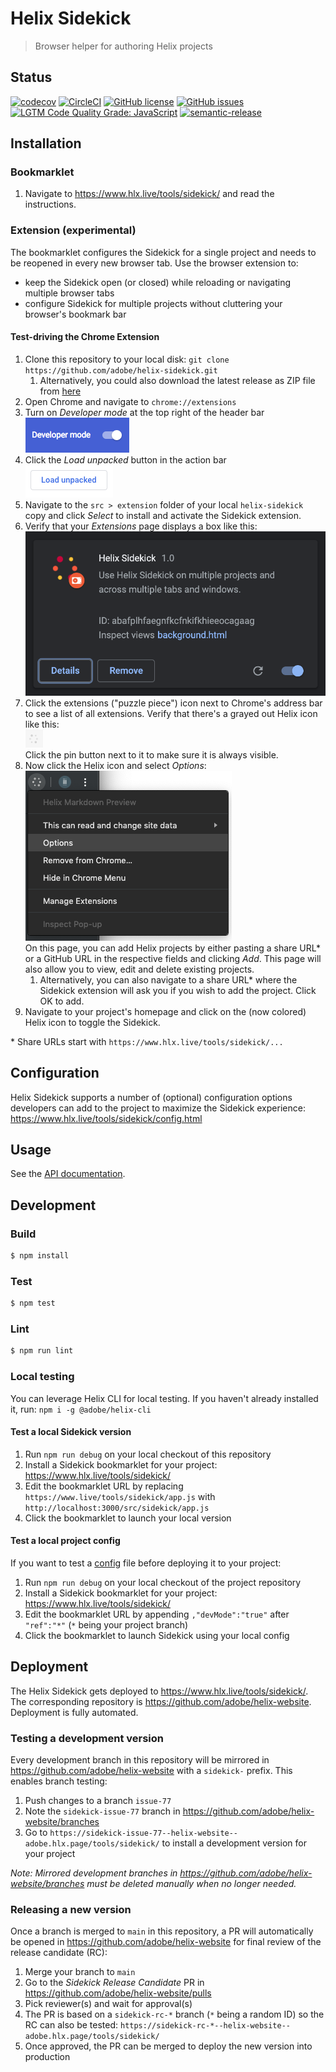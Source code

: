 # Helix Sidekick

> Browser helper for authoring Helix projects

## Status
[![codecov](https://img.shields.io/codecov/c/github/adobe/helix-sidekick.svg)](https://codecov.io/gh/adobe/helix-sidekick)
[![CircleCI](https://img.shields.io/circleci/project/github/adobe/helix-sidekick.svg)](https://circleci.com/gh/adobe/helix-sidekick)
[![GitHub license](https://img.shields.io/github/license/adobe/helix-sidekick.svg)](https://github.com/adobe/helix-sidekick/blob/master/LICENSE.txt)
[![GitHub issues](https://img.shields.io/github/issues/adobe/helix-sidekick.svg)](https://github.com/adobe/helix-sidekick/issues)
[![LGTM Code Quality Grade: JavaScript](https://img.shields.io/lgtm/grade/javascript/g/adobe/helix-sidekick.svg?logo=lgtm&logoWidth=18)](https://lgtm.com/projects/g/adobe/helix-sidekick)
[![semantic-release](https://img.shields.io/badge/%20%20%F0%9F%93%A6%F0%9F%9A%80-semantic--release-e10079.svg)](https://github.com/semantic-release/semantic-release)

## Installation

### Bookmarklet

1. Navigate to https://www.hlx.live/tools/sidekick/ and read the instructions.

### Extension (experimental)

The bookmarklet configures the Sidekick for a single project and needs to be reopened in every new browser tab. Use the browser extension to:
- keep the Sidekick open (or closed) while reloading or navigating multiple browser tabs
- configure Sidekick for multiple projects without cluttering your browser's bookmark bar

#### Test-driving the Chrome Extension
1. Clone this repository to your local disk: `git clone https://github.com/adobe/helix-sidekick.git`
   1. Alternatively, you could also download the latest release as ZIP file from [here](https://github.com/adobe/helix-sidekick/releases)
1. Open Chrome and navigate to `chrome://extensions`
1. Turn on _Developer mode_ at the top right of the header bar<br />
![Developer mode](docs/imgs/install_developer_mode.png)
1. Click the _Load unpacked_ button in the action bar<br />
![Load unpacked](docs/imgs/install_load_unpacked.png)
1. Navigate to the `src > extension` folder of your local `helix-sidekick` copy and click _Select_ to install and activate the Sidekick extension.
1. Verify that your _Extensions_ page displays a box like this:<br />
![Extension box](docs/imgs/install_extension_box.png)<br />
1. Click the extensions ("puzzle piece") icon next to Chrome's address bar to see a list of all extensions. Verify that there's a grayed out Helix icon like this:<br />
![Extension icon disabled](docs/imgs/install_toolbar_icon.png)<br />
Click the pin button next to it to make sure it is always visible.
1. Now click the Helix icon and select _Options_:<br />
![Extension box](docs/imgs/install_contextmenu_options.png)<br />
On this page, you can add Helix projects by either pasting a share URL* or a GitHub URL in the respective fields and clicking _Add_. This page will also allow you to view, edit and delete existing projects.
   1. Alternatively, you can also navigate to a share URL* where the Sidekick extension will ask you if you wish to add the project. Click OK to add.
1. Navigate to your project's homepage and click on the (now colored) Helix icon to toggle the Sidekick.

\* Share URLs start with `https://www.hlx.live/tools/sidekick/...`

## Configuration

Helix Sidekick supports a number of (optional) configuration options developers can add to the project to maximize the Sidekick experience:
https://www.hlx.live/tools/sidekick/config.html

## Usage

See the [API documentation](docs/API.md).

## Development

### Build

```bash
$ npm install
```

### Test

```bash
$ npm test
```

### Lint

```bash
$ npm run lint
```

### Local testing

You can leverage Helix CLI for local testing. If you haven't already installed it, run: `npm i -g @adobe/helix-cli`

#### Test a local Sidekick version

1. Run `npm run debug` on your local checkout of this repository
2. Install a Sidekick bookmarklet for your project: https://www.hlx.live/tools/sidekick/
3. Edit the bookmarklet URL by replacing `https://www.live/tools/sidekick/app.js` with `http://localhost:3000/src/sidekick/app.js`
4. Click the bookmarklet to launch your local version

#### Test a local project config

If you want to test a [config](#configuration) file before deploying it to your project:
1. Run `npm run debug` on your local checkout of the project repository
2. Install a Sidekick bookmarklet for your project: https://www.hlx.live/tools/sidekick/
3. Edit the bookmarklet URL by appending `,"devMode":"true"` after `"ref":"*"` (`*` being your project branch)
4. Click the bookmarklet to launch Sidekick using your local config

## Deployment

The Helix Sidekick gets deployed to https://www.hlx.live/tools/sidekick/. The corresponding repository is https://github.com/adobe/helix-website. Deployment is fully automated.

### Testing a development version

Every development branch in this repository will be mirrored in https://github.com/adobe/helix-website with a `sidekick-` prefix. This enables branch testing:

1. Push changes to a branch `issue-77`
2. Note the `sidekick-issue-77` branch in https://github.com/adobe/helix-website/branches
3. Go to `https://sidekick-issue-77--helix-website--adobe.hlx.page/tools/sidekick/` to install a development version for your project

_Note: Mirrored development branches in https://github.com/adobe/helix-website/branches must be deleted manually when no longer needed._

### Releasing a new version

Once a branch is merged to `main` in this repository, a PR will automatically be opened in https://github.com/adobe/helix-website for final review of the release candidate (RC):

1. Merge your branch to `main`
2. Go to the _Sidekick Release Candidate_ PR in https://github.com/adobe/helix-website/pulls
3. Pick reviewer(s) and wait for approval(s)
4. The PR is based on a `sidekick-rc-*` branch (`*` being a random ID) so the RC can also be tested:
   `https://sidekick-rc-*--helix-website--adobe.hlx.page/tools/sidekick/`
5. Once approved, the PR can be merged to deploy the new version into production

